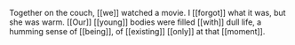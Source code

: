 Together on the couch, [[we]] watched a movie. I [[forgot]] what it was, but she was warm. [[Our]] [[young]] bodies were filled [[with]] dull life, a humming sense of [[being]], of [[existing]] [[only]] at that [[moment]].
